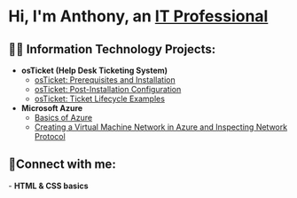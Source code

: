 <h1>Hi, I'm Anthony, an <a href="https://linkedin.com/in/Josh">IT Professional</a></h1>

<h2>👨‍💻 Information Technology Projects:</h2>

- <b>osTicket (Help Desk Ticketing System)</b>
  - [osTicket: Prerequisites and Installation](https://github.com/antxcyber/osticket-prereqs)
  - [osTicket: Post-Installation Configuration](https://github.com/antxcyber/post-install-config)
  - [osTicket: Ticket Lifecycle Examples](https://github.com/antxcyber/ticket-lifecycle)
- <b>Microsoft Azure</b>
  - [Basics of Azure](https://github.com/antxcyber/basics-of-azure)
  - [Creating a Virtual Machine Network in Azure and Inspecting Network Protocol](https://github.com/antxcyber/azure-network-protocols)
<h2>🤳Connect with me:</h2>
- <b>HTML & CSS basics</b>
